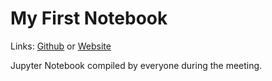 # My First Notebook
Links: [Github](https://github.com/irsbugs/meetings/blob/master/2018/2018-05-14/my_first_notebook/README.md) or [Website](https://irsbugs.github.io/meetings/2018/2018-05-14/my_first_notebook/) 

Jupyter Notebook compiled by everyone during the meeting.

